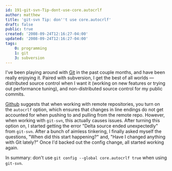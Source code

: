 ```yaml
---
id: 191-git-svn-Tip-dont-use-core.autocrlf
author: matthew
title: 'git-svn Tip: don''t use core.autocrlf'
draft: false
public: true
created: '2008-09-24T12:16:27-04:00'
updated: '2008-09-24T12:16:27-04:00'
tags:
    0: programming
    1: git
    3: subversion
---
```

I've been playing around with [Git](http://git.or.cz/) in the past couple
months, and have been really enjoying it. Paired with subversion, I get the
best of all worlds — distributed source control when I want it (working on new
features or trying out performance tuning), and non-distributed source control
for my public commits.

[Github](http://github.com/guides/dealing-with-newlines-in-git) suggests that
when working with remote repositories, you turn on the `autocrlf` option, which
ensures that changes in line endings do not get accounted for when pushing to
and pulling from the remote repo. However, when working with `git-svn`, this
actually causes issues. After turning this option on, I started getting the
error "Delta source ended unexpectedly" from `git-svn`. After a bunch of aimless
tinkering, I finally asked myself the questions, "When did this start
happening?" and, "Have I changed anything with Git lately?" Once I'd backed out
the config change, all started working again.

In summary: don't use `git config --global core.autocrlf true` when using `git-svn`.
